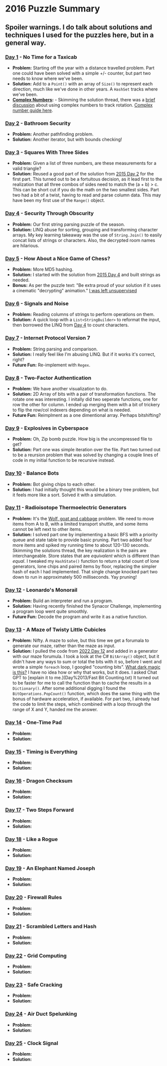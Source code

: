 # 2016 Puzzle Summary 
## Spoiler warnings. I do talk about solutions and techniques I used for the puzzles here, but in a general way.

### [Day 1](Day%2001) - No Time for a Taxicab
- **Problem:** Starting off the year with a distance travelled problem. Part one could have been solved with a simple +/- counter, but part two needs to know where we've been. 
- **Solution:** Add to a `Point()` with an array of `Size()` to represent each direction, much like we've done in other years. A `HashSet` tracks where we've been.
- **[Complex Numbers](Day%2001%20Complex%20Numbers):** - Skimming the solution thread, there was a [brief discussion](https://www.reddit.com/r/adventofcode/comments/5fur6q/comment/dangjvv/) about using complex numbers to track rotation. [Complex number guide here](https://betterexplained.com/articles/a-visual-intuitive-guide-to-imaginary-numbers/). 

### [Day 2](Day%2002) - Bathroom Security
- **Problem:** Another pathfinding problem. 
- **Solution:** Another iterator, but with bounds checking!

### [Day 3](Day%2003) - Squares With Three Sides
- **Problem:** Given a list of three numbers, are these measurements for a valid triangle? 
- **Solution:** Reused a good part of the solution from [2015 Day 2](../2015/Day%2002/) for the first part. This turned out to be a fortuitous decision, as it lead first to the realization that all three combos of sides need to match the (a + b) > c. This can be short cut if you do the math on the two smallest sides.
  Part two had a bit of a twist, having to read and parse column data. This may have been my first use of the `Range()` object. 

### [Day 4](Day%2004) - Security Through Obscurity
- **Problem:** Our first string parsing puzzle of the season. 
- **Solution:** LINQ abuse for sorting, grouping and transforming character arrays. My key learning takeaway was the use of `String.Join()` to easily concat lists of strings or characters. Also, the decrypted room names are hilarious.

### [Day 5](Day%2005) - How About a Nice Game of Chess?
- **Problem:** More MD5 hashing.
- **Solution:** I started with the solution from [2015 Day 4](../2015/Day%2004/) and built strings as needed.
- **Bonus:** As per the puzzle text: "Be extra proud of your solution if it uses a cinematic "decrypting" animation." [I was left unsupervised](https://www.youtube.com/watch?v=gRoWDbM7zLw)

### [Day 6](Day%2006) - Signals and Noise
- **Problem:** Reading columns of strings to perform operations on them. 
- **Solution:** A quick loop with a `List<StringBuilder>` to reformat the input, then borrowed the LINQ from [Day 4](Day%2004) to count characters.

### [Day 7](Day%2007) - Internet Protocol Version 7
- **Problem:** String parsing and comparison.
- **Solution:** I really feel like I'm abusing LINQ. But if it works it's correct, right?
- **Future Fun:** Re-implement with `Regex`.

### [Day 8](Day%2008) - Two-Factor Authentication
- **Problem:** We have another visualization to do.
- **Solution:** 2D Array of bits with a pair of transformation functions. The rotate one was interesting. I initally did two seperate functions, one for row the other for column. I ended up merging them with a bit of trickery to flip the row/col indexers depending on what is needed.
- **Future Fun:** Reimplment as a one dimentional array. Perhaps bitshifting? 

### [Day 9](Day%2009) - Explosives in Cyberspace
- **Problem:** Oh, Zip bomb puzzle. How big is the uncompressed file to get? 
- **Solution:** Part one was simple iteration over the file. Part two turned out to be a reursion problem that was solved by changing a couple lines of code in my initial function to be recursive instead.

### [Day 10](Day%2010) - Balance Bots
- **Problem:** Bot giving chips to each other.
- **Solution:** I had initially thought this would be a binary tree problem, but it feels more like a sort. Solved it with a simulation. 

### [Day 11](Day%2011) - Radioisotope Thermoelectric Generators
- **Problem:** It's the [Wolf, goat and cabbage](https://en.wikipedia.org/wiki/Wolf,_goat_and_cabbage_problem) problem. We need to move items from A to B, with a limited transport shuttle, and some items cannot be left next to other items.
- **Solution:** I solved part one by implementing a basic BFS with a priority queue and state table to provide basic pruning.
  Part two added four more items and spiked my running time to about 120-130 seconds. Skimming the solutions thread, the key realization is the pairs are interchangeable. Store states that are *equivalent* which is different than *equal*. I tweaked my `HashState()` function to return a total count of lone generators, lone chips and paired items by floor, replacing the simpler hash of each I had implemented. That single change knocked part two down to run in approximately 500 milliseconds. Yay pruning!

### [Day 12](Day%2012) - Leonardo's Monorail
- **Problem:** Build an interpreter and run a program. 
- **Solution:** Having recently finished the Synacor Challenge, implementing a program loop went quite smoothly.
- **Future Fun:** Decode the program and write it as a native function.

### [Day 13](Day%2013) - A Maze of Twisty Little Cubicles
- **Problem:** Nifty. A maze to solve, but this time we get a forumala to generate our maze, rather than the maze as input.
- **Solution:** I pulled the code from [2022 Day 12](../2022/Day%2012/) and added in a generator with our maze forumula. I took a look at the C# `BitArray()` object, but it didn't have any ways to sum or total the bits with it so, before I went and wrote a simple `foreach` loop, I googled "counting bits".
  [What dark magic is this?](http://graphics.stanford.edu/~seander/bithacks.html#CountBitsSetParallel) I have no idea how or why that works, but it does. I asked Chat GPT to [explain it to me.](Day%2013/Fast Bit Counting.txt)
  It turned out to be faster for me to call the function than to cache the results in a `Dictionary()`. After some additional digging I found the `BitOperations.PopCount()` function, which does the same thing with the bonus of hardware acceleration, if available. For part two, I already had the code to limit the steps, which combined with a loop through the range of X and Y, handed me the answer.

### [Day 14](Day%2014) - One-Time Pad
- **Problem:**
- **Solution:**

### [Day 15](Day%2015) - Timing is Everything
- **Problem:**
- **Solution:**

### [Day 16](Day%2016) - Dragon Checksum
- **Problem:**
- **Solution:**

### [Day 17](Day%2017) - Two Steps Forward
- **Problem:**
- **Solution:**

### [Day 18](Day%2018) - Like a Rogue
- **Problem:**
- **Solution:**

### [Day 19](Day%2019) - An Elephant Named Joseph
- **Problem:**
- **Solution:**

### [Day 20](Day%2020) - Firewall Rules
- **Problem:**
- **Solution:**

### [Day 21](Day%2021) - Scrambled Letters and Hash
- **Problem:**
- **Solution:**

### [Day 22](Day%2022) - Grid Computing 
- **Problem:**
- **Solution:**

### [Day 23](Day%2023) - Safe Cracking
- **Problem:**
- **Solution:**

### [Day 24](Day%2024) - Air Duct Spelunking
- **Problem:**
- **Solution:**

### [Day 25](Day%2025) - Clock Signal
- **Problem:**
- **Solution:**